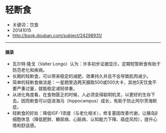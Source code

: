 # 轻断食

* 关键词：饮食
* 20141015
* http://book.douban.com/subject/24298931/

---

#### 摘录



+ 瓦尔特·隆戈（Valter Longo）认为：许多初步证据显示，定期短暂断食有助于防范老化和疾病。
+ 长期的轻断食，可以带来稳定的减肥，效果持久并且不会导致肌肉减少。
+ 简单的轻断食做法是：一星期里选两天摄取500或500大卡，其他5天饮食不要严重过量，就能稳定减轻体重。
+ 从进化角度看，在食物匮乏的时候，人必须变得聪明机灵，以更好的生存下去。因而断食可以促进海马（hippocampus）成长，有助于防止阿尔茨海默症。
+ 轻断食的好处：降低IGF-1浓度（与老化相关），修复基因改善代谢，让胰岛β细胞休息（降低肥胖、糖尿病、心脏病、认知能力下降、癌症风险），提升心情和舒适感。

